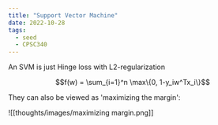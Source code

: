 ```yaml
---
title: "Support Vector Machine"
date: 2022-10-28
tags:
  - seed
  - CPSC340
---
```


An SVM is just Hinge loss with L2-regularization

$$f(w) = \sum_{i=1}^n \max\{0, 1-y_iw^Tx_i\}$$

They can also be viewed as 'maximizing the margin':

![[thoughts/images/maximizing margin.png]]
